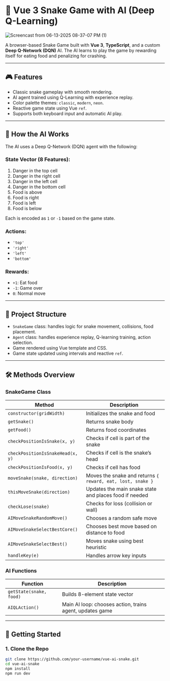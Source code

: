 # 🐍 Vue 3 Snake Game with AI (Deep Q-Learning)

![Screencast from 06-13-2025 08-37-07 PM (1)](https://github.com/user-attachments/assets/c27ff911-acab-413d-a4a2-f554e55e338a)


A browser-based Snake Game built with **Vue 3**, **TypeScript**, and a custom **Deep Q-Network (DQN)** AI. The AI learns to play the game by rewarding itself for eating food and penalizing for crashing.

---

## 🎮 Features

- Classic snake gameplay with smooth rendering.
- AI agent trained using Q-Learning with experience replay.
- Color palette themes: `classic`, `modern`, `neon`.
- Reactive game state using Vue `ref`.
- Supports both keyboard input and automatic AI play.

---

## 🧠 How the AI Works

The AI uses a Deep Q-Network (DQN) agent with the following:

### State Vector (8 Features):
1. Danger in the top cell
2. Danger in the right cell
3. Danger in the left cell
4. Danger in the bottom cell  
5. Food is above
6. Food is right
7. Food is left
8. Food is below

Each is encoded as `1` or `-1` based on the game state.

### Actions:
- `'top'`
- `'right'`
- `'left'`
- `'bottom'`

### Rewards:
- `+1`: Eat food  
- `-1`: Game over  
- `0`: Normal move

---

## 📂 Project Structure

- `SnakeGame` class: handles logic for snake movement, collisions, food placement.
- `Agent` class: handles experience replay, Q-learning training, action selection.
- Game rendered using Vue template and CSS.
- Game state updated using intervals and reactive `ref`.

---

## 🛠 Methods Overview

### SnakeGame Class

| Method | Description |
|--------|-------------|
| `constructor(gridWidth)` | Initializes the snake and food |
| `getSnake()` | Returns snake body |
| `getFood()` | Returns food coordinates |
| `checkPositionIsSnake(x, y)` | Checks if cell is part of the snake |
| `checkPositionIsSnakeHead(x, y)` | Checks if cell is the snake’s head |
| `checkPositionIsFood(x, y)` | Checks if cell has food |
| `moveSnake(snake, direction)` | Moves the snake and returns `{ reward, eat, lost, snake }` |
| `thisMoveSnake(direction)` | Updates the main snake state and places food if needed |
| `checkLose(snake)` | Checks for loss (collision or wall) |
| `AIMoveSnakeRandomMove()` | Chooses a random safe move |
| `AIMoveSnakeSelectBestCore()` | Chooses best move based on distance to food |
| `AIMoveSnakeSelectBest()` | Moves snake using best heuristic |
| `handleKey(e)` | Handles arrow key inputs |

### AI Functions

| Function | Description |
|----------|-------------|
| `getState(snake, food)` | Builds 8-element state vector |
| `AIQLAction()` | Main AI loop: chooses action, trains agent, updates game |

---

## 🚀 Getting Started

### 1. Clone the Repo

```bash
git clone https://github.com/your-username/vue-ai-snake.git
cd vue-ai-snake
npm install
npm run dev
